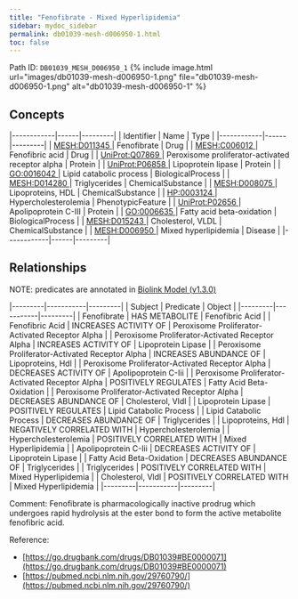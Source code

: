 ```yaml
---
title: "Fenofibrate - Mixed Hyperlipidemia"
sidebar: mydoc_sidebar
permalink: db01039-mesh-d006950-1.html
toc: false 
---
```



Path ID: `DB01039_MESH_D006950_1`
{% include image.html url="images/db01039-mesh-d006950-1.png" file="db01039-mesh-d006950-1.png" alt="db01039-mesh-d006950-1" %}

## Concepts

|------------|------|---------|
| Identifier | Name | Type    |
|------------|------|---------|
| <a href="https://identifiers.org/MESH:D011345">MESH:D011345 </a> | Fenofibrate | Drug |
| <a href="https://identifiers.org/MESH:C006012">MESH:C006012 </a> | Fenofibric acid | Drug |
| <a href="https://identifiers.org/UniProt:Q07869">UniProt:Q07869 </a> | Peroxisome proliferator-activated receptor alpha | Protein |
| <a href="https://identifiers.org/UniProt:P06858">UniProt:P06858 </a> | Lipoprotein lipase | Protein |
| <a href="https://identifiers.org/GO:0016042">GO:0016042 </a> | Lipid catabolic process | BiologicalProcess |
| <a href="https://identifiers.org/MESH:D014280">MESH:D014280 </a> | Triglycerides | ChemicalSubstance |
| <a href="https://identifiers.org/MESH:D008075">MESH:D008075 </a> | Lipoproteins, HDL | ChemicalSubstance |
| <a href="https://identifiers.org/HP:0003124">HP:0003124 </a> | Hypercholesterolemia | PhenotypicFeature |
| <a href="https://identifiers.org/UniProt:P02656">UniProt:P02656 </a> | Apolipoprotein C-III | Protein |
| <a href="https://identifiers.org/GO:0006635">GO:0006635 </a> | Fatty acid beta-oxidation | BiologicalProcess |
| <a href="https://identifiers.org/MESH:D015243">MESH:D015243 </a> | Cholesterol, VLDL | ChemicalSubstance |
| <a href="https://identifiers.org/MESH:D006950">MESH:D006950 </a> | Mixed hyperlipidemia | Disease |
|------------|------|---------|

## Relationships


NOTE: predicates are annotated in <a href="https://github.com/biolink/biolink-model/releases/tag/v1.3.0">Biolink Model (v1.3.0)</a>

|---------|-----------|---------|
| Subject | Predicate | Object  |
|---------|-----------|---------|
| Fenofibrate | HAS METABOLITE | Fenofibric Acid |
| Fenofibric Acid | INCREASES ACTIVITY OF | Peroxisome Proliferator-Activated Receptor Alpha |
| Peroxisome Proliferator-Activated Receptor Alpha | INCREASES ACTIVITY OF | Lipoprotein Lipase |
| Peroxisome Proliferator-Activated Receptor Alpha | INCREASES ABUNDANCE OF | Lipoproteins, Hdl |
| Peroxisome Proliferator-Activated Receptor Alpha | DECREASES ACTIVITY OF | Apolipoprotein C-Iii |
| Peroxisome Proliferator-Activated Receptor Alpha | POSITIVELY REGULATES | Fatty Acid Beta-Oxidation |
| Peroxisome Proliferator-Activated Receptor Alpha | DECREASES ABUNDANCE OF | Cholesterol, Vldl |
| Lipoprotein Lipase | POSITIVELY REGULATES | Lipid Catabolic Process |
| Lipid Catabolic Process | DECREASES ABUNDANCE OF | Triglycerides |
| Lipoproteins, Hdl | NEGATIVELY CORRELATED WITH | Hypercholesterolemia |
| Hypercholesterolemia | POSITIVELY CORRELATED WITH | Mixed Hyperlipidemia |
| Apolipoprotein C-Iii | DECREASES ACTIVITY OF | Lipoprotein Lipase |
| Fatty Acid Beta-Oxidation | DECREASES ABUNDANCE OF | Triglycerides |
| Triglycerides | POSITIVELY CORRELATED WITH | Mixed Hyperlipidemia |
| Cholesterol, Vldl | POSITIVELY CORRELATED WITH | Mixed Hyperlipidemia |
|---------|-----------|---------|

Comment: Fenofibrate is pharmacologically inactive prodrug which undergoes rapid hydrolysis at the ester bond to form the active metabolite fenofibric acid.

Reference: 
  - [https://go.drugbank.com/drugs/DB01039#BE0000071](https://go.drugbank.com/drugs/DB01039#BE0000071)
  - [https://pubmed.ncbi.nlm.nih.gov/29760790/](https://pubmed.ncbi.nlm.nih.gov/29760790/)
